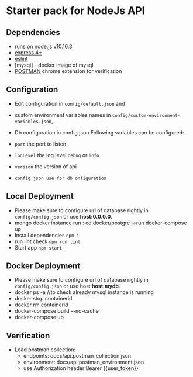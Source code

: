# Starter pack for NodeJs API

## Dependencies

- runs on node.js v10.16.3
- [express 4+](http://expressjs.com/)
- [eslint](http://eslint.org/)
- [mysql] - docker image of mysql
- [POSTMAN](https://www.getpostman.com) chrome extension for verification

## Configuration

- Edit configuration in `config/default.json` and
- custom environment variables names in `config/custom-environment-variables.json`,
- Db configuration in config.json
  Following variables can be configured:

- `port` the port to listen
- `logLevel` the log level `debug` or `info`
- `version` the version of api
- `config.json use for db onfiguration`

## Local Deployment

- Please make sure to configure url of database rightly in `config/config.json` or use **host:0.0.0.0**.
- mongo docker instance run : cd docker/postgre ->run docker-compose up
- Install dependencies `npm i`
- run lint check `npm run lint`
- Start app `npm start`

## Docker Deployment

- Please make sure to configure url of database rightly in `config/config.json` or use host **host:mydb**.
- docker ps -a //to check already mysql instance is running
- docker stop containerid
- docker rm containerid
- docker-compose build --no-cache
- docker-compose up

## Verification

- Load postman collection:
  - endpoints: docs/api.postman_collection.json
  - environment: docs/api.postman_environment.json
  - use Authorization header Bearer {{user_token}}
